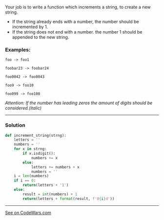 Your job is to write a function which increments a string, to create a new string.

- If the string already ends with a number, the number should be incremented by 1.
- If the string does not end with a number. the number 1 should be appended to the new string.
### Examples:

`foo -> foo1`

`foobar23 -> foobar24`

`foo0042 -> foo0043`

`foo9 -> foo10`

`foo099 -> foo100`

*Attention: If the number has leading zeros the amount of digits should be considered.(italic)*

---
### Solution

```python
def increment_string(strng):
    letters = ''
    numbers = ''
    for x in strng:
        if x.isdigit():
            numbers += x
        else:
            letters += numbers + x
            numbers = ''
    i = len(numbers)
    if i == 0:
        return(letters + '1')
    else:
        result = int(numbers) + 1
        return(letters + format(result, f'0{i}d'))
   ```
   ---
   [See on CodeWars.com](https://www.codewars.com/kata/54a91a4883a7de5d7800009c)
